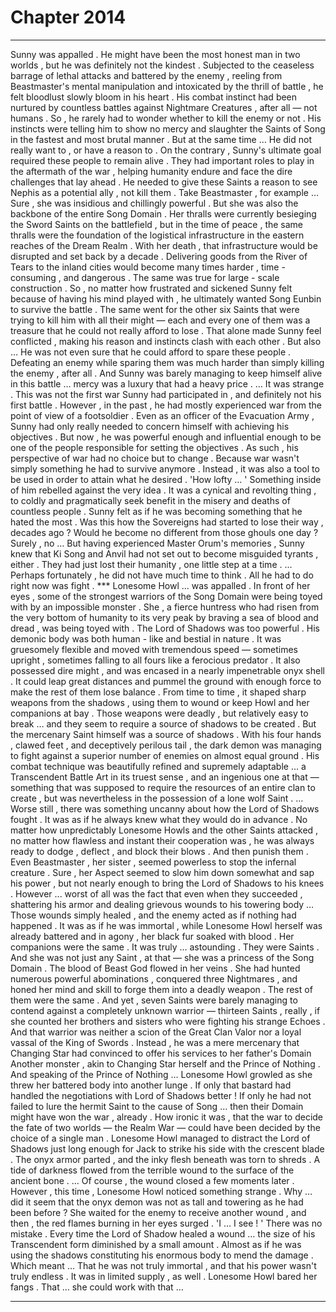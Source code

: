 
# Chapter 2014


---

Sunny was appalled . He might have been the most honest man in two worlds , but he was definitely not the kindest . Subjected to the ceaseless barrage of lethal attacks and battered by the enemy , reeling from Beastmaster's mental manipulation and intoxicated by the thrill of battle , he felt bloodlust slowly bloom in his heart .
His combat instinct had been nurtured by countless battles against Nightmare Creatures , after all — not humans . So , he rarely had to wonder whether to kill the enemy or not . His instincts were telling him to show no mercy and slaughter the Saints of Song in the fastest and most brutal manner . But at the same time …
He did not really want to , or have a reason to . On the contrary , Sunny's ultimate goal required these people to remain alive . They had important roles to play in the aftermath of the war , helping humanity endure and face the dire challenges that lay ahead . He needed to give these Saints a reason to see Nephis as a potential ally , not kill them .
Take Beastmaster , for example …
Sure , she was insidious and chillingly powerful . But she was also the backbone of the entire Song Domain . Her thralls were currently besieging the Sword Saints on the battlefield , but in the time of peace , the same thralls were the foundation of the logistical infrastructure in the eastern reaches of the Dream Realm . With her death , that infrastructure would be disrupted and set back by a decade . Delivering goods from the River of Tears to the inland cities would become many times harder , time - consuming , and dangerous . The same was true for large - scale construction .
So , no matter how frustrated and sickened Sunny felt because of having his mind played with , he ultimately wanted Song Eunbin to survive the battle . The same went for the other six Saints that were trying to kill him with all their might — each and every one of them was a treasure that he could not really afford to lose . That alone made Sunny feel conflicted , making his reason and instincts clash with each other . But also …
He was not even sure that he could afford to spare these people . Defeating an enemy while sparing them was much harder than simply killing the enemy , after all . And Sunny was barely managing to keep himself alive in this battle … mercy was a luxury that had a heavy price . … It was strange . This was not the first war Sunny had participated in , and definitely not his first battle . However , in the past , he had mostly experienced war from the point of view of a footsoldier . Even as an officer of the Evacuation Army , Sunny had only really needed to concern himself with achieving his objectives . But now , he was powerful enough and influential enough to be one of the people responsible for setting the objectives . As such , his perspective of war had no choice but to change . Because war wasn't simply something he had to survive anymore . Instead , it was also a tool to be used in order to attain what he desired . 'How lofty … '
Something inside of him rebelled against the very idea . It was a cynical and revolting thing , to coldly and pragmatically seek benefit in the misery and deaths of countless people . Sunny felt as if he was becoming something that he hated the most . Was this how the Sovereigns had started to lose their way , decades ago ?
Would he become no different from those ghouls one day ?
Surely , no …
But having experienced Master Orum's memories , Sunny knew that Ki Song and Anvil had not set out to become misguided tyrants , either .
They had just lost their humanity , one little step at a time .
... Perhaps fortunately , he did not have much time to think .
All he had to do right now was fight . ***
Lonesome Howl ... was appalled . In front of her eyes , some of the strongest warriors of the Song Domain were being toyed with by an impossible monster . She , a fierce huntress who had risen from the very bottom of humanity to its very peak by braving a sea of blood and dread , was being toyed with . The Lord of Shadows was too powerful . His demonic body was both human - like and bestial in nature . It was gruesomely flexible and moved with tremendous speed — sometimes upright , sometimes falling to all fours like a ferocious predator . It also possessed dire might , and was encased in a nearly impenetrable onyx shell . It could leap great distances and pummel the ground with enough force to make the rest of them lose balance . From time to time , it shaped sharp weapons from the shadows , using them to wound or keep Howl and her companions at bay . Those weapons were deadly , but relatively easy to break … and they seem to require a source of shadows to be created .
But the mercenary Saint himself was a source of shadows . With his four hands , clawed feet , and deceptively perilous tail , the dark demon was managing to fight against a superior number of enemies on almost equal ground . His combat technique was beautifully refined and supremely adaptable ... a Transcendent Battle Art in its truest sense , and an ingenious one at that — something that was supposed to require the resources of an entire clan to create , but was nevertheless in the possession of a lone wolf Saint . … Worse still , there was something uncanny about how the Lord of Shadows fought . It was as if he always knew what they would do in advance . No matter how unpredictably Lonesome Howls and the other Saints attacked , no matter how flawless and instant their cooperation was , he was always ready to dodge , deflect , and block their blows . And then punish them . Even Beastmaster , her sister , seemed powerless to stop the infernal creature . Sure , her Aspect seemed to slow him down somewhat and sap his power , but not nearly enough to bring the Lord of Shadows to his knees .
However ... worst of all was the fact that even when they succeeded , shattering his armor and dealing grievous wounds to his towering body …
Those wounds simply healed , and the enemy acted as if nothing had happened . It was as if he was immortal , while Lonesome Howl herself was already battered and in agony , her black fur soaked with blood .
Her companions were the same . It was truly … astounding . They were Saints . And she was not just any Saint , at that — she was a princess of the Song Domain . The blood of Beast God flowed in her veins . She had hunted numerous powerful abominations , conquered three Nightmares , and honed her mind and skill to forge them into a deadly weapon . The rest of them were the same . And yet , seven Saints were barely managing to contend against a completely unknown warrior — thirteen Saints , really , if she counted her brothers and sisters who were fighting his strange Echoes .
And that warrior was neither a scion of the Great Clan Valor nor a loyal vassal of the King of Swords . Instead , he was a mere mercenary that Changing Star had convinced to offer his services to her father's Domain
Another monster , akin to Changing Star herself and the Prince of Nothing . And speaking of the Prince of Nothing …
Lonesome Howl growled as she threw her battered body into another lunge . If only that bastard had handled the negotiations with Lord of Shadows better !
If only he had not failed to lure the hermit Saint to the cause of Song … then their Domain might have won the war , already .
How ironic it was , that the war to decide the fate of two worlds — the Realm War — could have been decided by the choice of a single man . Lonesome Howl managed to distract the Lord of Shadows just long enough for Jack to strike his side with the crescent blade . The onyx armor parted , and the inky flesh beneath was torn to shreds . A tide of darkness flowed from the terrible wound to the surface of the ancient bone .
… Of course , the wound closed a few moments later . However , this time , Lonesome Howl noticed something strange .
Why … did it seem that the onyx demon was not as tall and towering as he had been before ? She waited for the enemy to receive another wound , and then , the red flames burning in her eyes surged . 'I … I see ! '
There was no mistake . Every time the Lord of Shadow healed a wound … the size of his Transcendent form diminished by a small amount . Almost as if he was using the shadows constituting his enormous body to mend the damage . Which meant …
That he was not truly immortal , and that his power wasn't truly endless . It was in limited supply , as well . Lonesome Howl bared her fangs . That … she could work with that …

---

